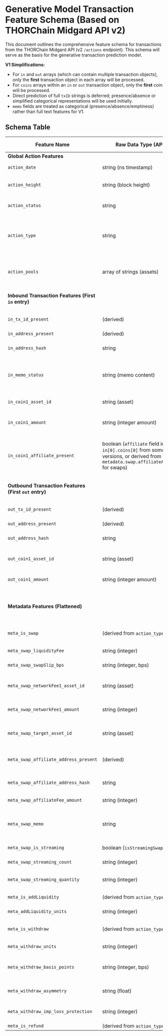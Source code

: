 # Generative Model Transaction Feature Schema (Based on THORChain Midgard API v2)

This document outlines the comprehensive feature schema for transactions from the THORChain Midgard API (v2 `/actions` endpoint). This schema will serve as the basis for the generative transaction prediction model.

**V1 Simplifications:**
*   For `in` and `out` arrays (which can contain multiple transaction objects), only the **first** transaction object in each array will be processed.
*   For `coins` arrays within an `in` or `out` transaction object, only the **first** coin will be processed.
*   Direct prediction of full `txID` strings is deferred; presence/absence or simplified categorical representations will be used initially.
*   `memo` fields are treated as categorical (presence/absence/emptiness) rather than full text features for V1.

## Schema Table

| Feature Name                      | Raw Data Type (API)         | Modeling Type   | Cardinality (Est.) | Variability                                  | Preprocessing Strategy                                                                                                                               | Notes/Rationale                                                                                                                               |
|-----------------------------------|-----------------------------|-----------------|--------------------|----------------------------------------------|------------------------------------------------------------------------------------------------------------------------------------------------------|-----------------------------------------------------------------------------------------------------------------------------------------------|
| **Global Action Features**        |                             |                 |                    |                                              |                                                                                                                                                      |                                                                                                                                               |
| `action_date`                     | string (ns timestamp)       | Numerical       | N/A                | Always                                       | Convert to Unix seconds (float), Scale (e.g., `StandardScaler`)                                                                                      | Primary timestamp of the action.                                                                                                              |
| `action_height`                   | string (block height)       | Numerical       | N/A                | Always                                       | Convert to integer, Scale.                                                                                                                           | Blockchain height at which the action occurred.                                                                                               |
| `action_status`                   | string                      | Categorical     | Low (e.g., 2-5)    | Always                                       | ID Map (e.g., `status_to_id.json`), UNK/PAD IDs.                                                                                                     | e.g., "success", "pending", "failed" (if applicable).                                                                                         |
| `action_type`                     | string                      | Categorical     | Mid (e.g., 5-15)   | Always                                       | ID Map (e.g., `type_to_id.json`), UNK/PAD IDs.                                                                                                       | e.g., "swap", "addLiquidity", "withdraw", "refund", "donate", "switch", "thorname", etc.                                                      |
| `action_pools`                    | array of strings (assets)   | Categorical     | Mid (per pool)     | Variable (swaps, LP actions)                 | Predict `pool1_id`, `pool2_id`. Map assets to IDs using `asset_to_id.json` (e.g., `ETH~ETH`). Use `PAD_ASSET_ID` if <2 pools. Truncate if >2 pools.                 | Pools involved in the action. For V1, handle up to 2.                                                                                         |
| **Inbound Transaction Features (First `in` entry)** |                             |                 |                    |                                              |                                                                                                                                                      | Features from the first object in the `in` array.                                                                                             |
| `in_tx_id_present`                | (derived)                   | Binary Flag     | 2                  | Always (derived)                             | 0 if no `in` array or no `txID` in first `in` item, 1 otherwise.                                                                                     | Indicates presence of an inbound transaction ID.                                                                                              |
| `in_address_present`              | (derived)                   | Binary Flag     | 2                  | Always (derived)                             | 0 if no `in_address`, 1 otherwise.                                                                                                                   |                                                                                                                                               |
| `in_address_hash`                 | string                      | Categorical     | Very High          | If `in_address_present`                      | Feature Hashing (e.g., 20k vocab) if present, else special `PAD_HASH_ID`.                                                                              | Sender's address.                                                                                                                             |
| `in_memo_status`                  | string (memo content)       | Categorical     | Low (3: none, empty, non-empty) | Always (derived)                             | Map to ID: `NO_MEMO`, `EMPTY_MEMO`, `NON_EMPTY_MEMO`.                                                                                                | Status of the memo in the first `in` transaction.                                                                                             |
| `in_coin1_asset_id`               | string (asset)              | Categorical     | Mid                | If coin present                              | ID Map (`asset_to_id.json` - e.g., `ETH~ETH`, `AVAX~USDC-0X...`), `PAD_ASSET_ID` if no coin.                                                                                              | Asset of the first coin in the first `in` transaction.                                                                                        |
| `in_coin1_amount`                 | string (integer amount)     | Numerical       | N/A                | If coin present                              | Convert to float (adjust for 1e8), Scale. Use 0 or special PAD value if no coin.                                                                       | Amount of the first coin.                                                                                                                     |
| `in_coin1_affiliate_present`      | boolean (`affiliate` field in `in[0].coins[0]` from some API versions, or derived from `metadata.swap.affiliateAddress` for swaps) | Binary Flag     | 2                  | Variable (depends on API & action type)      | 0 if no affiliate data associated with this input, 1 otherwise.                                                                              | Indicates if this specific input coin is associated with an affiliate. Check API for exact location. Often linked to metadata.              |
| **Outbound Transaction Features (First `out` entry)** |                             |                 |                    |                                              |                                                                                                                                                      | Features from the first object in the `out` array.                                                                                            |
| `out_tx_id_present`               | (derived)                   | Binary Flag     | 2                  | Always (derived)                             | 0 if no `out` array or no `txID` in first `out` item, 1 otherwise.                                                                                   | Indicates presence of an outbound transaction ID.                                                                                             |
| `out_address_present`             | (derived)                   | Binary Flag     | 2                  | Always (derived)                             | 0 if no `out_address`, 1 otherwise.                                                                                                                  |                                                                                                                                               |
| `out_address_hash`                | string                      | Categorical     | Very High          | If `out_address_present`                     | Feature Hashing (e.g., 20k vocab) if present, else special `PAD_HASH_ID`.                                                                              | Recipient's address.                                                                                                                          |
| `out_coin1_asset_id`              | string (asset)              | Categorical     | Mid                | If coin present in `out`                     | ID Map (`asset_to_id.json` - e.g., `THOR.RUNE`), `PAD_ASSET_ID` if no coin.                                                                                              | Asset of the first coin in the first `out` transaction.                                                                                       |
| `out_coin1_amount`                | string (integer amount)     | Numerical       | N/A                | If coin present in `out`                     | Convert to float (adjust for 1e8), Scale. Use 0 or special PAD value if no coin.                                                                       | Amount of the first coin.                                                                                                                     |
| **Metadata Features (Flattened)** |                             |                 |                    |                                              | All metadata fields are prefixed with `meta_`. Assume 0/NaN/PAD if not applicable to `action_type`. Binary flags indicate `action_type`.           |                                                                                                                                               |
| `meta_is_swap`                    | (derived from `action_type`)| Binary Flag     | 2                  | Always (derived)                             | 1 if `action_type` is "swap", 0 otherwise.                                                                                                           | Helps condition the prediction of swap-specific metadata.                                                                                     |
| `meta_swap_liquidityFee`          | string (integer)            | Numerical       | N/A                | If `meta_is_swap`                            | Convert to float (1e8), Scale. Use 0/PAD if not swap.                                                                                                | Liquidity fee for the swap.                                                                                                                   |
| `meta_swap_swapSlip_bps`          | string (integer, bps)       | Numerical       | N/A                | If `meta_is_swap`                            | Convert to int, Scale. Use 0/PAD if not swap.                                                                                                        | Swap slip in basis points.                                                                                                                    |
| `meta_swap_networkFee1_asset_id`  | string (asset)              | Categorical     | Mid                | If `meta_is_swap` and fee present            | ID Map (`asset_to_id.json` - e.g., `THOR.RUNE`), `PAD_ASSET_ID` if not applicable/present.                                                                               | Asset of the first network fee for the swap's outbound leg.                                                                                   |
| `meta_swap_networkFee1_amount`    | string (integer)            | Numerical       | N/A                | If `meta_is_swap` and fee present            | Convert to float (1e8), Scale. Use 0/PAD if not applicable/present.                                                                                  | Amount of the first network fee.                                                                                                              |
| `meta_swap_target_asset_id`       | string (asset)              | Categorical     | Mid                | If `meta_is_swap`                            | ID Map (`asset_to_id.json` - e.g., `THOR.RUNE`), `PAD_ASSET_ID` if not swap.                                                                                             | Intended target asset of the swap (often same as `out_coin1_asset_id`).                                                                     |
| `meta_swap_affiliate_address_present` | (derived)                   | Binary Flag     | 2                  | Always (derived)                             | 1 if `metadata.swap.affiliateAddress` is present and non-empty, 0 otherwise.                                                                         |                                                                                                                                               |
| `meta_swap_affiliate_address_hash`| string                      | Categorical     | High               | If `meta_swap_affiliate_address_present`     | Feature Hashing (e.g., 5k vocab) if present, else `PAD_HASH_ID`.                                                                                       | Affiliate address for the swap.                                                                                                               |
| `meta_swap_affiliateFee_amount`   | string (integer)            | Numerical       | N/A                | If `meta_swap_affiliate_address_present`     | Convert to float (1e8), Scale. Use 0/PAD if no affiliate.                                                                                            | Affiliate fee amount.                                                                                                                         |
| `meta_swap_memo`                  | string                      | Categorical     | Low (3: none, empty, non-empty) | Always (derived from `metadata.swap.memo`)   | Map to ID: `NO_MEMO`, `EMPTY_MEMO`, `NON_EMPTY_MEMO`.                                                                                                | Specific memo for the swap metadata.                                                                                                          |
| `meta_swap_is_streaming`          | boolean (`isStreamingSwap`) | Binary Flag     | 2                  | If `meta_is_swap`                            | 0 or 1. Use 0 if not present or not swap.                                                                                                            | Indicates if it's a streaming swap.                                                                                                           |
| `meta_swap_streaming_count`       | string (integer)            | Numerical       | N/A                | If `meta_swap_is_streaming`                  | Convert to int, Scale. Use 0/PAD if not streaming.                                                                                                   | Number of intervals in a streaming swap.                                                                                                      |
| `meta_swap_streaming_quantity`    | string (integer)            | Numerical       | N/A                | If `meta_swap_is_streaming`                  | Convert to float (1e8), Scale. Use 0/PAD if not streaming.                                                                                           | Total quantity per streaming swap interval.                                                                                                   |
| `meta_is_addLiquidity`            | (derived from `action_type`)| Binary Flag     | 2                  | Always (derived)                             | 1 if `action_type` is "addLiquidity", 0 otherwise.                                                                                                   |                                                                                                                                               |
| `meta_addLiquidity_units`         | string (integer)            | Numerical       | N/A                | If `meta_is_addLiquidity`                    | Convert to float, Scale. Use 0/PAD if not addLiquidity.                                                                                              | Liquidity units minted.                                                                                                                       |
| `meta_is_withdraw`                | (derived from `action_type`)| Binary Flag     | 2                  | Always (derived)                             | 1 if `action_type` is "withdraw" (or "withdrawLiquidity"), 0 otherwise.                                                                              |                                                                                                                                               |
| `meta_withdraw_units`             | string (integer)            | Numerical       | N/A                | If `meta_is_withdraw`                        | Convert to float, Scale. Use 0/PAD if not withdraw.                                                                                                  | Liquidity units burned.                                                                                                                       |
| `meta_withdraw_basis_points`      | string (integer, bps)       | Numerical       | N/A                | If `meta_is_withdraw`                        | Convert to int, Scale. Use 0/PAD if not withdraw.                                                                                                    | Percentage of liquidity withdrawn (10000 bps = 100%).                                                                                         |
| `meta_withdraw_asymmetry`         | string (float)              | Numerical       | N/A                | If `meta_is_withdraw`                        | Convert to float, Scale. Use 0/PAD if not withdraw or not asymmetric.                                                                                | Asymmetry of withdrawal.                                                                                                                      |
| `meta_withdraw_imp_loss_protection`| string (integer)            | Numerical       | N/A                | If `meta_is_withdraw`                        | Convert to float (1e8), Scale. Use 0/PAD if not applicable.                                                                                          | Impermanent loss protection amount provided.                                                                                                  |
| `meta_is_refund`                  | (derived from `action_type`